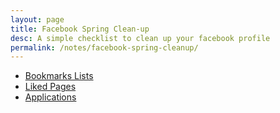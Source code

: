 ```yaml
---
layout: page
title: Facebook Spring Clean-up
desc: A simple checklist to clean up your facebook profile
permalink: /notes/facebook-spring-cleanup/
---
```


* [Bookmarks Lists](https://www.facebook.com/bookmarks/lists)
* [Liked Pages](https://www.facebook.com/pages/?category=liked)
* [Applications](https://www.facebook.com/settings?tab=applications)
